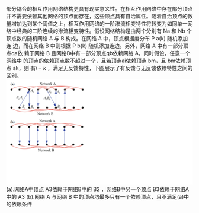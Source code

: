 部分耦合的相互作用网络结构更具有现实意义性。在相互作用网络中存在部分顶点并不需要依赖其他网络的顶点而存在，这些顶点具有自治属性。随着自治顶点的数量增加达到某个阈值之上，相互作用网络的一阶渗流相变特性将转变为如同单一网络中经典的二阶连续的渗流相变特性。假设网络结构是由两个分别有 Na 和 Nb 个 顶点数的随机网络 A 与 B 构成。在网络 A 中，顶点根据度分布 P a(k) 随机添加连 边，而在网络 B 中则根据  P b(k) 随机添加连边。另外，网络 A 中有一部分顶点qa依 赖于网络 B 且网络B中有一部分顶点qb依赖网络 A，同时假设，任意一个网络中 的顶点的依赖顶点数不超过一个，且若顶点ai依赖顶点 bm，且 bm依赖顶点 ak，则 有*i* = *k* ，满足无反馈特性，下图展示了有反馈与无反馈依赖特性之间的区别。
![AB](pic/AB.png)
(a).网络A中顶点 A3依赖于网络B中的 B2 ，网络B中另一个顶点 B3依赖于网络A中的 A3
(b).网络 A 与网络 B 中的顶点均最多只有一个依赖顶点，且不满足(a)中的依赖条件